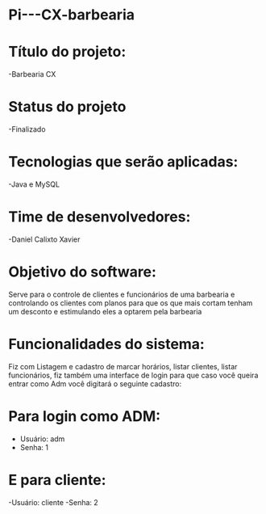 # Pi---CX-barbearia
# Título do projeto:
-Barbearia CX
# Status do projeto 
-Finalizado
# Tecnologias que serão aplicadas:
-Java e MySQL
# Time de desenvolvedores: 
-Daniel Calixto Xavier
# Objetivo do software: 
Serve para o controle de clientes e funcionários de uma barbearia e controlando os clientes com planos para que os que mais cortam tenham um desconto e estimulando eles a optarem pela barbearia 
# Funcionalidades do sistema: 
Fiz com Listagem e cadastro de marcar horários, listar clientes, listar funcionários, fiz também uma interface de login para que caso você queira entrar como Adm você digitará o seguinte cadastro:
# Para login como ADM:
- Usuário: adm
- Senha: 1
# E para  cliente:
-Usuário: cliente
-Senha: 2
